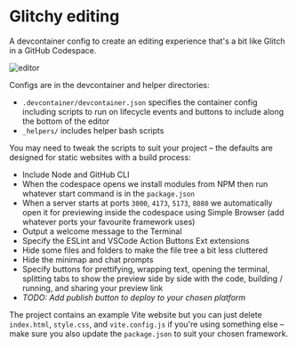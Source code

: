 # Glitchy editing

A devcontainer config to create an editing experience that's a bit like Glitch in a GitHub Codespace.

![editor](https://github.com/user-attachments/assets/efaf9235-9fe8-4772-99c6-aad399c206d0)

Configs are in the devcontainer and helper directories:

* `.devcontainer/devcontainer.json` specifies the container config including scripts to run on lifecycle events and buttons to include along the bottom of the editor
* `_helpers/` includes helper bash scripts

You may need to tweak the scripts to suit your project – the defaults are designed for static websites with a build process:

* Include Node and GitHub CLI
* When the codespace opens we install modules from NPM then run whatever start command is in the `package.json`
* When a server starts at ports `3000`, `4173`, `5173`, `8080` we automatically open it for previewing inside the codespace using Simple Browser (add whatever ports your favourite framework uses)
* Output a welcome message to the Terminal
* Specify the ESLint and VSCode Action Buttons Ext extensions
* Hide some files and folders to make the file tree a bit less cluttered
* Hide the minimap and chat prompts
* Specify buttons for prettifying, wrapping text, opening the terminal, splitting tabs to show the preview side by side with the code, building / running, and sharing your preview link
* _TODO: Add publish button to deploy to your chosen platform_

The project contains an example Vite website but you can just delete `index.html`, `style.css`, and `vite.config.js` if you're using something else – make sure you also update the `package.json` to suit your chosen framework.

